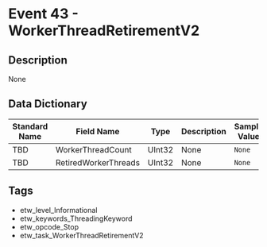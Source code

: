 # Event 43 - WorkerThreadRetirementV2

## Description
None

## Data Dictionary
|Standard Name|Field Name|Type|Description|Sample Value|
|---|---|---|---|---|
|TBD|WorkerThreadCount|UInt32|None|`None`|
|TBD|RetiredWorkerThreads|UInt32|None|`None`|

## Tags
* etw_level_Informational
* etw_keywords_ThreadingKeyword
* etw_opcode_Stop
* etw_task_WorkerThreadRetirementV2